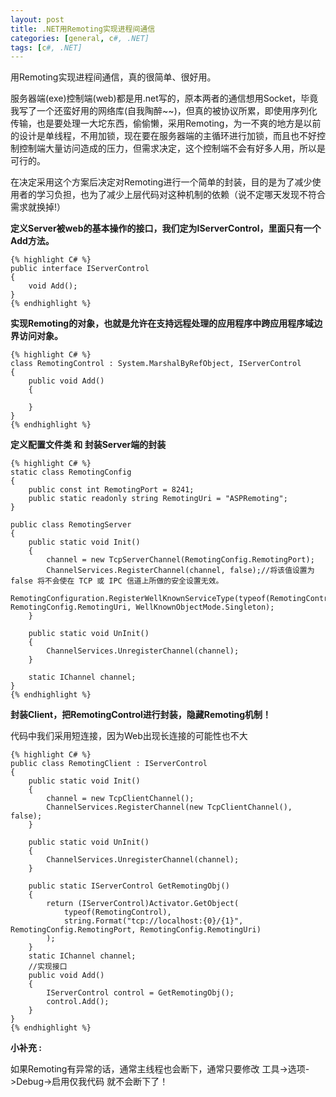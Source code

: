 ```yaml
---
layout: post
title: .NET用Remoting实现进程间通信
categories: [general, c#, .NET]
tags: [c#, .NET]
---
```


用Remoting实现进程间通信，真的很简单、很好用。

服务器端(exe)控制端(web)都是用.net写的，原本两者的通信想用Socket，毕竟我写了一个还蛮好用的网络库(自我陶醉~~)，但真的被协议所累，即使用序列化传输，也是要处理一大坨东西，偷偷懒，采用Remoting，为一不爽的地方是以前的设计是单线程，不用加锁，现在要在服务器端的主循环进行加锁，而且也不好控制控制端大量访问造成的压力，但需求决定，这个控制端不会有好多人用，所以是可行的。

在决定采用这个方案后决定对Remoting进行一个简单的封装，目的是为了减少使用者的学习负担，也为了减少上层代码对这种机制的依赖（说不定哪天发现不符合需求就换掉!）

**定义Server被web的基本操作的接口，我们定为IServerControl，里面只有一个Add方法。**
	
	{% highlight C# %}
	public interface IServerControl    
	{
	    void Add();    
	}
	{% endhighlight %}

**实现Remoting的对象，也就是允许在支持远程处理的应用程序中跨应用程序域边界访问对象。**

	{% highlight C# %}
    class RemotingControl : System.MarshalByRefObject, IServerControl
    {
        public void Add()
        {

        }
    }
	{% endhighlight %}

**定义配置文件类 和 封装Server端的封装**

	{% highlight C# %}
    static class RemotingConfig    
    {       
        public const int RemotingPort = 8241;        
        public static readonly string RemotingUri = "ASPRemoting";    
    }

    public class RemotingServer
    {
        public static void Init()
        {
            channel = new TcpServerChannel(RemotingConfig.RemotingPort);
            ChannelServices.RegisterChannel(channel, false);//将该值设置为 false 将不会使在 TCP 或 IPC 信道上所做的安全设置无效。
            RemotingConfiguration.RegisterWellKnownServiceType(typeof(RemotingControl), RemotingConfig.RemotingUri, WellKnownObjectMode.Singleton);
        } 

        public static void UnInit()
        {
            ChannelServices.UnregisterChannel(channel);
        }

        static IChannel channel;
    }
	{% endhighlight %}

**封装Client，把RemotingControl进行封装，隐藏Remoting机制！**

代码中我们采用短连接，因为Web出现长连接的可能性也不大

	{% highlight C# %}
    public class RemotingClient : IServerControl
    {
        public static void Init()
        {
            channel = new TcpClientChannel();
            ChannelServices.RegisterChannel(new TcpClientChannel(), false);
        }

        public static void UnInit()
        {
            ChannelServices.UnregisterChannel(channel);
        }

        public static IServerControl GetRemotingObj()
        {
            return (IServerControl)Activator.GetObject(
                typeof(RemotingControl),
                string.Format("tcp://localhost:{0}/{1}", RemotingConfig.RemotingPort, RemotingConfig.RemotingUri)
            );
        }
        static IChannel channel;
        //实现接口       
        public void Add()        
        {
            IServerControl control = GetRemotingObj();
            control.Add();
        }
    }
	{% endhighlight %}

**小补充 :**

如果Remoting有异常的话，通常主线程也会断下，通常只要修改
工具->选项->Debug->启用仅我代码 就不会断下了！
